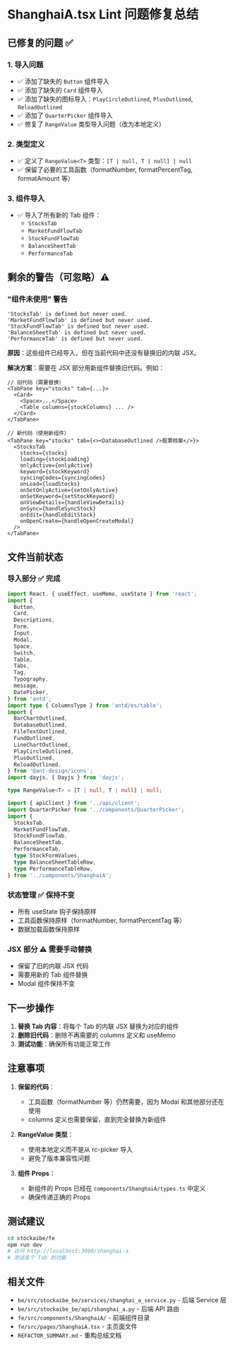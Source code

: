 # ShanghaiA.tsx Lint 问题修复总结

## 已修复的问题 ✅

### 1. 导入问题
- ✅ 添加了缺失的 `Button` 组件导入
- ✅ 添加了缺失的 `Card` 组件导入
- ✅ 添加了缺失的图标导入：`PlayCircleOutlined`, `PlusOutlined`, `ReloadOutlined`
- ✅ 添加了 `QuarterPicker` 组件导入
- ✅ 修复了 `RangeValue` 类型导入问题（改为本地定义）

### 2. 类型定义
- ✅ 定义了 `RangeValue<T>` 类型：`[T | null, T | null] | null`
- ✅ 保留了必要的工具函数（formatNumber, formatPercentTag, formatAmount 等）

### 3. 组件导入
- ✅ 导入了所有新的 Tab 组件：
  - `StocksTab`
  - `MarketFundFlowTab`
  - `StockFundFlowTab`
  - `BalanceSheetTab`
  - `PerformanceTab`

## 剩余的警告（可忽略）⚠️

### "组件未使用" 警告
```
'StocksTab' is defined but never used.
'MarketFundFlowTab' is defined but never used.
'StockFundFlowTab' is defined but never used.
'BalanceSheetTab' is defined but never used.
'PerformanceTab' is defined but never used.
```

**原因**：这些组件已经导入，但在当前代码中还没有替换旧的内联 JSX。

**解决方案**：需要在 JSX 部分用新组件替换旧代码。例如：

```tsx
// 旧代码（需要替换）
<TabPane key="stocks" tab={...}>
  <Card>
    <Space>...</Space>
    <Table columns={stockColumns} ... />
  </Card>
</TabPane>

// 新代码（使用新组件）
<TabPane key="stocks" tab={<><DatabaseOutlined />股票档案</>}>
  <StocksTab
    stocks={stocks}
    loading={stockLoading}
    onlyActive={onlyActive}
    keyword={stockKeyword}
    syncingCodes={syncingCodes}
    onLoad={loadStocks}
    onSetOnlyActive={setOnlyActive}
    onSetKeyword={setStockKeyword}
    onViewDetails={handleViewDetails}
    onSync={handleSyncStock}
    onEdit={handleEditStock}
    onOpenCreate={handleOpenCreateModal}
  />
</TabPane>
```

## 文件当前状态

### 导入部分 ✅ 完成
```typescript
import React, { useEffect, useMemo, useState } from 'react';
import {
  Button,
  Card,
  Descriptions,
  Form,
  Input,
  Modal,
  Space,
  Switch,
  Table,
  Tabs,
  Tag,
  Typography,
  message,
  DatePicker,
} from 'antd';
import type { ColumnsType } from 'antd/es/table';
import { 
  BarChartOutlined, 
  DatabaseOutlined, 
  FileTextOutlined,
  FundOutlined, 
  LineChartOutlined,
  PlayCircleOutlined,
  PlusOutlined,
  ReloadOutlined,
} from '@ant-design/icons';
import dayjs, { Dayjs } from 'dayjs';

type RangeValue<T> = [T | null, T | null] | null;

import { apiClient } from '../api/client';
import QuarterPicker from '../components/QuarterPicker';
import {
  StocksTab,
  MarketFundFlowTab,
  StockFundFlowTab,
  BalanceSheetTab,
  PerformanceTab,
  type StockFormValues,
  type BalanceSheetTableRow,
  type PerformanceTableRow,
} from '../components/ShanghaiA';
```

### 状态管理 ✅ 保持不变
- 所有 useState 钩子保持原样
- 工具函数保持原样（formatNumber, formatPercentTag 等）
- 数据加载函数保持原样

### JSX 部分 ⚠️ 需要手动替换
- 保留了旧的内联 JSX 代码
- 需要用新的 Tab 组件替换
- Modal 组件保持不变

## 下一步操作

1. **替换 Tab 内容**：将每个 Tab 的内联 JSX 替换为对应的组件
2. **删除旧代码**：删除不再需要的 columns 定义和 useMemo
3. **测试功能**：确保所有功能正常工作

## 注意事项

1. **保留的代码**：
   - 工具函数（formatNumber 等）仍然需要，因为 Modal 和其他部分还在使用
   - columns 定义也需要保留，直到完全替换为新组件

2. **RangeValue 类型**：
   - 使用本地定义而不是从 rc-picker 导入
   - 避免了版本兼容性问题

3. **组件 Props**：
   - 新组件的 Props 已经在 `components/ShanghaiA/types.ts` 中定义
   - 确保传递正确的 Props

## 测试建议

```bash
cd stockaibe/fe
npm run dev
# 访问 http://localhost:3000/shanghai-a
# 测试各个 Tab 的功能
```

## 相关文件

- `be/src/stockaibe_be/services/shanghai_a_service.py` - 后端 Service 层
- `be/src/stockaibe_be/api/shanghai_a.py` - 后端 API 路由
- `fe/src/components/ShanghaiA/` - 前端组件目录
- `fe/src/pages/ShanghaiA.tsx` - 主页面文件
- `REFACTOR_SUMMARY.md` - 重构总结文档
